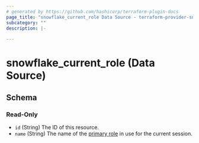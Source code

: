 ```yaml
---
# generated by https://github.com/hashicorp/terraform-plugin-docs
page_title: "snowflake_current_role Data Source - terraform-provider-snowflake"
subcategory: ""
description: |-
  
---
```


# snowflake_current_role (Data Source)





<!-- schema generated by tfplugindocs -->
## Schema

### Read-Only

- `id` (String) The ID of this resource.
- `name` (String) The name of the [primary role](https://docs.snowflake.com/en/user-guide/security-access-control-overview.html#label-access-control-role-enforcement) in use for the current session.


